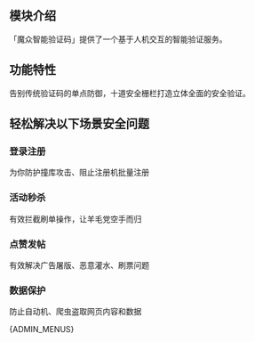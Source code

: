 ## 模块介绍

「魔众智能验证码」提供了一个基于人机交互的智能验证服务。

## 功能特性

告别传统验证码的单点防御，十道安全栅栏打造立体全面的安全验证。

## 轻松解决以下场景安全问题

### 登录注册

为你防护撞库攻击、阻止注册机批量注册

### 活动秒杀

有效拦截刷单操作，让羊毛党空手而归

### 点赞发帖

有效解决广告屠版、恶意灌水、刷票问题

### 数据保护

防止自动机、爬虫盗取网页内容和数据


{ADMIN_MENUS}
